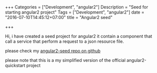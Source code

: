 +++
Categories = ["Development", "angular2"]
Description = "Seed for starting angular2 project"
Tags = ["Development", "angular2"]
date = "2016-07-10T14:45:12+07:00"
title = "Angular2 seed"

+++

Hi, i have created a seed project for angular2 it contain a component that call a service that perform a request to a json resource file.

please check my [angular2-seed repo on github](https://github.com/bopbi/angular2-seed)

please note that this is a my simplified version of the official angular2-quickstart project
